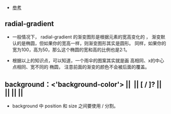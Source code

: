 
- [参考](https://www.w3cplus.com/css/drawing-images-with-css-gradients.html)
## radial-gradient
- 一般情况下， radial-gradient 的渐变图形是根据元素的宽高变化的 ， 渐变默认的是椭圆，但如果你的宽高一样，则渐变图形其实是圆形。 同样，如果你的宽为100，高为50，那么这个椭圆的宽和高的比例也是2:1。

- 根据以上的知识点，可以知道，一个雨伞的图案其实就是画 高相同、x的中心点相同、宽不同的 椭圆， 注意前面的渐变的颜色不会被后面的覆盖。

## background：<'background-color'> || <image> || <position> [ / <size> ]? || <repeat> || <attachment> || <origin> || <clip>

- background 中 position 和 size 之间要使用 / 分割。